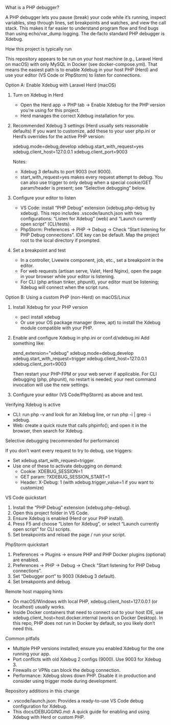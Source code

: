 What is a PHP debugger?

A PHP debugger lets you pause (break) your code while it’s running, inspect variables, step through lines, set
breakpoints and watches, and view the call stack. This makes it far easier to understand program flow and find bugs than
using echo/var_dump logging. The de‑facto standard PHP debugger is Xdebug.

How this project is typically run

This repository appears to be run on your host machine (e.g., Laravel Herd on macOS) with only MySQL in Docker (see
docker-compose.yml). That means the easiest path is to enable Xdebug in your host PHP (Herd) and use your editor (VS
Code or PhpStorm) to listen for connections.

Option A: Enable Xdebug with Laravel Herd (macOS)

1) Turn on Xdebug in Herd
    - Open the Herd app → PHP tab → Enable Xdebug for the PHP version you’re using for this project.
    - Herd manages the correct Xdebug installation for you.

2) Recommended Xdebug 3 settings (Herd usually sets reasonable defaults)
   If you want to customize, add these to your user php.ini or Herd’s overrides for the active PHP version:

   xdebug.mode=debug,develop
   xdebug.start_with_request=yes
   xdebug.client_host=127.0.0.1
   xdebug.client_port=9003

   Notes:
    - Xdebug 3 defaults to port 9003 (not 9000).
    - start_with_request=yes makes every request attempt to debug. You can also use trigger to only debug when a special
      cookie/GET param/header is present; see “Selective debugging” below.

3) Configure your editor to listen
    - VS Code: install “PHP Debug” extension (xdebug.php-debug by xdebug).
      This repo includes .vscode/launch.json with two configurations: “Listen for Xdebug” (web) and “Launch currently
      open script” (CLI/tests).
    - PhpStorm: Preferences → PHP → Debug → Check “Start listening for PHP Debug connections”. IDE key can be default.
      Map the project root to the local directory if prompted.

4) Set a breakpoint and test
    - In a controller, Livewire component, job, etc., set a breakpoint in the editor.
    - For web requests (artisan serve, Valet, Herd Nginx), open the page in your browser while your editor is listening.
    - For CLI (php artisan tinker, phpunit), your editor must be listening; Xdebug will connect when the script runs.

Option B: Using a custom PHP (non-Herd) on macOS/Linux

1) Install Xdebug for your PHP version
    - pecl install xdebug
    - Or use your OS package manager (brew, apt) to install the Xdebug module compatible with your PHP.

2) Enable and configure Xdebug in php.ini or conf.d/xdebug.ini
   Add something like:

   zend_extension="xdebug"
   xdebug.mode=debug,develop
   xdebug.start_with_request=trigger
   xdebug.client_host=127.0.0.1
   xdebug.client_port=9003

   Then restart your PHP-FPM or your web server if applicable. For CLI debugging (php, phpunit), no restart is needed;
   your next command invocation will use the new settings.

3) Configure your editor (VS Code/PhpStorm) as above and test.

Verifying Xdebug is active

- CLI: run php -v and look for an Xdebug line, or run php -i | grep -i xdebug.
- Web: create a quick route that calls phpinfo(); and open it in the browser, then search for Xdebug.

Selective debugging (recommended for performance)

If you don’t want every request to try to debug, use triggers:

- Set xdebug.start_with_request=trigger.
- Use one of these to activate debugging on demand:
    - Cookie: XDEBUG_SESSION=1
    - GET param: ?XDEBUG_SESSION_START=1
    - Header: X-Debug: 1 (with xdebug.trigger_value=1 if you want to customize)

VS Code quickstart

1) Install the “PHP Debug” extension (xdebug.php-debug).
2) Open this project folder in VS Code.
3) Ensure Xdebug is enabled (Herd or your PHP install).
4) Press F5 and choose “Listen for Xdebug”, or select “Launch currently open script” for CLI scripts.
5) Set breakpoints and reload the page / run your script.

PhpStorm quickstart

1) Preferences → Plugins → ensure PHP and PHP Docker plugins (optional) are enabled.
2) Preferences → PHP → Debug → Check “Start listening for PHP Debug connections”.
3) Set “Debugger port” to 9003 (Xdebug 3 default).
4) Set breakpoints and debug.

Remote host mapping hints

- On macOS/Windows with local PHP, xdebug.client_host=127.0.0.1 (or localhost) usually works.
- Inside Docker containers that need to connect out to your host IDE, use xdebug.client_host=host.docker.internal (works
  on Docker Desktop). In this repo, PHP does not run in Docker by default, so you likely don’t need this.

Common pitfalls

- Multiple PHP versions installed; ensure you enabled Xdebug for the one running your app.
- Port conflicts with old Xdebug 2 configs (9000). Use 9003 for Xdebug 3.
- Firewalls or VPNs can block the debug connection.
- Performance: Xdebug slows down PHP. Disable it in production and consider using trigger mode during development.

Repository additions in this change

- .vscode/launch.json: Provides a ready-to-use VS Code debug configuration for Xdebug.
- This docs/DEBUGGING.md: A quick guide for enabling and using Xdebug with Herd or custom PHP.
